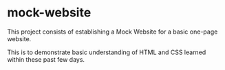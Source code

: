 # mock-website

This project consists of establishing a Mock Website for a basic one-page website. 

This is to demonstrate basic understanding of HTML and CSS learned within these past few days. 
